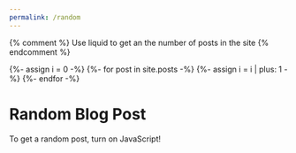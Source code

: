 ```yaml
---
permalink: /random
---
```


<script>
// this stops a white flash from happening while the random post script is running

let theme = sessionStorage.getItem('theme');
if (theme === "dark") {
  document.documentElement.setAttribute('data-theme', 'dark');
} else if (theme === "light") {
  document.documentElement.setAttribute('data-theme', 'light');
}

</script>

{% comment %}
Use liquid to get an the number of posts in the site
{% endcomment %}

{%- assign i = 0 -%}
{%- for post in site.posts -%}
    {%- assign i = i | plus: 1 -%}
{%- endfor -%}

<script>

  const comingFromPost = document.referrer;

  const allPosts =
    [{%- for post in site.photodiary -%}
    {%- unless post.unlisted -%}
      {%- assign i = i | minus: 1 -%}
      "{{ site.url }}{{ post.url }}"{%- unless i == 0 -%},{%- endunless -%}
    {%- endunless -%}
    {%- endfor -%}];

  function linkToRandomBlogPost() {
      const randomPostLink = allPosts[Math.floor(Math.random() * allPosts.length)];
      return randomPostLink;
  }

  location.replace(linkToRandomBlogPost())

</script>

<noscript mardown="1">

# Random Blog Post

To get a random post, turn on JavaScript!

</noscript>
